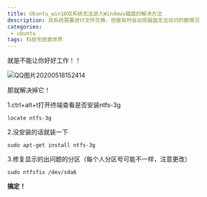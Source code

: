 ```yaml
---
title: Ubuntu_win10双系统无法进入Windows磁盘的解决方法
description: 双系统需要进行文件交换，但是有时会出现磁盘无法访问的额情况           
categories:
 - ubuntu
tags: 科技宅拯救世界
---
```


就是不能让你好好工作！！

![QQ图片20200518152414](/home/chen/图片/QQ图片20200518152414.png)

那就解决掉它！



1.ctrl+alt+t打开终端查看是否安装ntfs-3g

`locate ntfs-3g`

2.没安装的话就装一下

`sudo apt-get install ntfs-3g` 

3.修复显示的出问题的分区（每个人分区号可能不一样，注意更改）

`sudo ntfsfix /dev/sda6`



**搞定！**



















